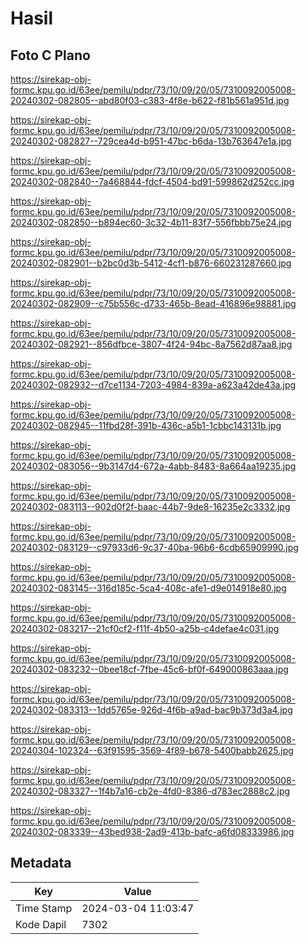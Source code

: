 # Hasil

## Foto C Plano

https://sirekap-obj-formc.kpu.go.id/63ee/pemilu/pdpr/73/10/09/20/05/7310092005008-20240302-082805--abd80f03-c383-4f8e-b622-f81b561a951d.jpg

https://sirekap-obj-formc.kpu.go.id/63ee/pemilu/pdpr/73/10/09/20/05/7310092005008-20240302-082827--729cea4d-b951-47bc-b6da-13b763647e1a.jpg

https://sirekap-obj-formc.kpu.go.id/63ee/pemilu/pdpr/73/10/09/20/05/7310092005008-20240302-082840--7a468844-fdcf-4504-bd91-599862d252cc.jpg

https://sirekap-obj-formc.kpu.go.id/63ee/pemilu/pdpr/73/10/09/20/05/7310092005008-20240302-082850--b894ec60-3c32-4b11-83f7-556fbbb75e24.jpg

https://sirekap-obj-formc.kpu.go.id/63ee/pemilu/pdpr/73/10/09/20/05/7310092005008-20240302-082901--b2bc0d3b-5412-4cf1-b876-660231287660.jpg

https://sirekap-obj-formc.kpu.go.id/63ee/pemilu/pdpr/73/10/09/20/05/7310092005008-20240302-082909--c75b556c-d733-465b-8ead-416896e98881.jpg

https://sirekap-obj-formc.kpu.go.id/63ee/pemilu/pdpr/73/10/09/20/05/7310092005008-20240302-082921--856dfbce-3807-4f24-94bc-8a7562d87aa8.jpg

https://sirekap-obj-formc.kpu.go.id/63ee/pemilu/pdpr/73/10/09/20/05/7310092005008-20240302-082932--d7ce1134-7203-4984-839a-a623a42de43a.jpg

https://sirekap-obj-formc.kpu.go.id/63ee/pemilu/pdpr/73/10/09/20/05/7310092005008-20240302-082945--11fbd28f-391b-436c-a5b1-1cbbc143131b.jpg

https://sirekap-obj-formc.kpu.go.id/63ee/pemilu/pdpr/73/10/09/20/05/7310092005008-20240302-083056--9b3147d4-672a-4abb-8483-8a664aa19235.jpg

https://sirekap-obj-formc.kpu.go.id/63ee/pemilu/pdpr/73/10/09/20/05/7310092005008-20240302-083113--902d0f2f-baac-44b7-9de8-16235e2c3332.jpg

https://sirekap-obj-formc.kpu.go.id/63ee/pemilu/pdpr/73/10/09/20/05/7310092005008-20240302-083129--c97933d6-9c37-40ba-96b6-6cdb65909990.jpg

https://sirekap-obj-formc.kpu.go.id/63ee/pemilu/pdpr/73/10/09/20/05/7310092005008-20240302-083145--316d185c-5ca4-408c-afe1-d9e014918e80.jpg

https://sirekap-obj-formc.kpu.go.id/63ee/pemilu/pdpr/73/10/09/20/05/7310092005008-20240302-083217--21cf0cf2-f11f-4b50-a25b-c4defae4c031.jpg

https://sirekap-obj-formc.kpu.go.id/63ee/pemilu/pdpr/73/10/09/20/05/7310092005008-20240302-083232--0bee18cf-7fbe-45c6-bf0f-649000863aaa.jpg

https://sirekap-obj-formc.kpu.go.id/63ee/pemilu/pdpr/73/10/09/20/05/7310092005008-20240302-083313--1dd5765e-926d-4f6b-a9ad-bac9b373d3a4.jpg

https://sirekap-obj-formc.kpu.go.id/63ee/pemilu/pdpr/73/10/09/20/05/7310092005008-20240304-102324--63f91595-3569-4f89-b678-5400babb2625.jpg

https://sirekap-obj-formc.kpu.go.id/63ee/pemilu/pdpr/73/10/09/20/05/7310092005008-20240302-083327--1f4b7a16-cb2e-4fd0-8386-d783ec2888c2.jpg

https://sirekap-obj-formc.kpu.go.id/63ee/pemilu/pdpr/73/10/09/20/05/7310092005008-20240302-083339--43bed938-2ad9-413b-bafc-a6fd08333986.jpg


## Metadata

| Key        | Value               |
| ---------- | ------------------- |
| Time Stamp | 2024-03-04 11:03:47 |
| Kode Dapil | 7302                |



